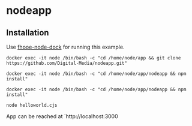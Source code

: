 # nodeapp

## Installation

Use [fhooe-node-dock]() for running this example.

```
docker exec -it node /bin/bash -c "cd /home/node/app && git clone https://github.com/Digital-Media/nodeapp.git"
```
```
docker exec -it node /bin/bash -c "cd /home/node/app/nodeapp && npm install"
```
```
docker exec -it node /bin/bash -c "cd /home/node/app/nodeapp && npm install"
```
```
node helloworld.cjs
```



App can be reached at `http://localhost:3000